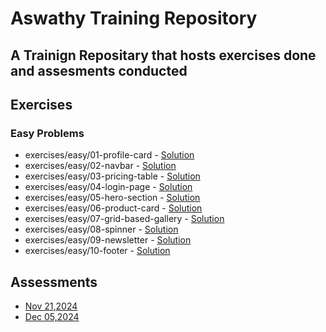 # Aswathy Training Repository

## A Trainign Repositary that hosts exercises done and assesments conducted

## Exercises

### Easy Problems

- exercises/easy/01-profile-card - [Solution](exercises/easy/01-profile-card)
- exercises/easy/02-navbar - [Solution](exercises/easy/02-navbar)
- exercises/easy/03-pricing-table - [Solution](exercises/easy/03-pricing-table)
- exercises/easy/04-login-page - [Solution](exercises/easy/04-login)
- exercises/easy/05-hero-section - [Solution](exercises/easy/05-hero)
- exercises/easy/06-product-card - [Solution](exercises/easy/06-product-card)
- exercises/easy/07-grid-based-gallery - [Solution](exercises/easy/07-grid-gallery)
- exercises/easy/08-spinner - [Solution](exercises/easy/08-spinner)
- exercises/easy/09-newsletter - [Solution](exercises/easy/09-newsletter)
- exercises/easy/10-footer - [Solution](exercises/easy/10-footer)

## Assessments

- [Nov 21,2024](assessments/20241121)
- [Dec 05,2024](assessments/20241205)
